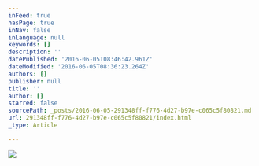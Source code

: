 ```yaml
---
inFeed: true
hasPage: true
inNav: false
inLanguage: null
keywords: []
description: ''
datePublished: '2016-06-05T08:46:42.961Z'
dateModified: '2016-06-05T08:36:23.264Z'
authors: []
publisher: null
title: ''
author: []
starred: false
sourcePath: _posts/2016-06-05-291348ff-f776-4d27-b97e-c065c5f80821.md
url: 291348ff-f776-4d27-b97e-c065c5f80821/index.html
_type: Article

---
```

![](https://the-grid-user-content.s3-us-west-2.amazonaws.com/434b49e1-04f4-4a7c-a1fd-3c466aecb489.jpg)